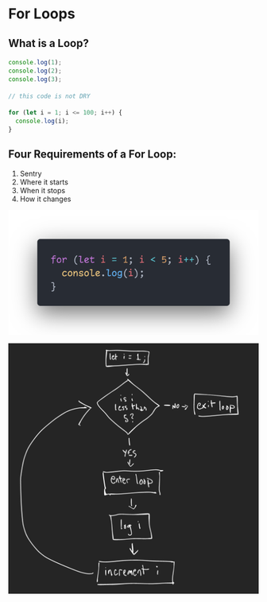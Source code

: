 # For Loops

## What is a Loop?

```js
console.log(1);
console.log(2);
console.log(3);

// this code is not DRY

for (let i = 1; i <= 100; i++) {
  console.log(i);
}
```

## Four Requirements of a For Loop:
1. Sentry
2. Where it starts
3. When it stops
4. How it changes

![for loop code](assets/for-loop.png)

![for loop flowchart](assets/flowchart.png)

